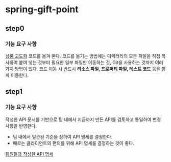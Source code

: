 # spring-gift-point

## step0

### 기능 요구 사항

[상품 고도화](https://github.com/kakao-tech-campus-2nd-step2/spring-gift-enhancement) 코드를 옮겨 온다. 코드를 옮기는 방법에는 디렉터리의 모든 파일을 직접 복사하여 붙여 넣는 것부터 필요한 일부 파일만 이동하는 것, Git을 사용하는 것까지 여러 가지 방법이 있다. 코드 이동 시 반드시 **리소스 파일, 프로퍼티 파일, 테스트 코드** 등을 함께 이동한다.

## step1

### 기능 요구 사항

작성한 API 문서를 기반으로 팀 내에서 지금까지 만든 API를 검토하고 통일하여 변경 사항을 반영한다.

* 팀 내에서 일관된 기준을 정하여 API 명세를 결정한다.
* 때로는 클라이언트의 편의를 위해 API 명세를 결정하는 것이 좋다.

[팀원들과 작성한 API 명세](https://stump-corn-6da.notion.site/API-93cca34e38ed46b09b18262b9fb75a94)
